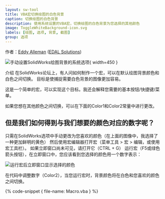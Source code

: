 ```yaml
---
layout: sw-tool
title: VBA宏切换绘图的白色背景
caption: 切换绘图的白色背景
description: 使用系统设置的VBA宏，切换绘图的白色背景为您选择的其他颜色
image: ToggleWhiteBackground-icon.svg
labels: [绘图, 选项, 背景, 截图]
group: 选项
---
```

作者：[Eddy Alleman](https://www.linkedin.com/in/eddyalleman/) ([EDAL Solutions](https://www.edalsolutions.be/index.php/en/))

![手动设置SolidWorks绘图背景的系统选项](solidworks-option-background.png){ width=450 }

介绍
在SolidWorks论坛上，有人问如何制作一个宏，可以在默认绘图背景颜色和白色之间切换。
目标是使捕捉需要白色背景的图像更加容易。

这是一个简单的宏，可以实现这个目标。我还会解释您需要的基本按钮/快捷键/菜单。

如果您想在其他颜色之间切换，可以在下面的Color1和Color2常量中进行更改。

## 但是我们如何得到与我们想要的颜色对应的数字呢？
只需在SolidWorks选项中手动更改为您喜欢的颜色（在上面的图像中，我选择了一种更加鲜明的黄色）
然后使用宏编辑器打开宏（菜单工具 > 宏 > 编辑，或使用宏工具栏）。
如果立即窗口尚未可见，请打开它（CTRL + G）
运行宏（F5或绿色箭头按钮），在立即窗口中，您应该看到您选择的颜色用一个数字表示：

![运行宏后立即窗口显示选择的颜色](vba-immediate-window-chosen-color.png)

在代码中调整数字（Color2），当您运行宏时，背景颜色将在白色和您喜欢的颜色之间切换。

{% code-snippet { file-name: Macro.vba } %}